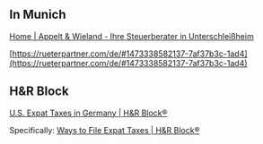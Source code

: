 

## In Munich

[Home | Appelt & Wieland - Ihre Steuerberater in Unterschleißheim](https://www.appelt-wieland.de/)

[https://rueterpartner.com/de/#1473338582137-7af37b3c-1ad4](https://rueterpartner.com/de/#1473338582137-7af37b3c-1ad4)

## H&R Block

[U.S. Expat Taxes in Germany | H&R Block®](https://www.hrblock.com/expat-tax-preparation/resource-center/country/germany/tax-tips/)

Specifically: [Ways to File Expat Taxes  | H&R Block®](https://www.hrblock.com/expat-tax-preparation/expat-tax-preparation-and-services/)

